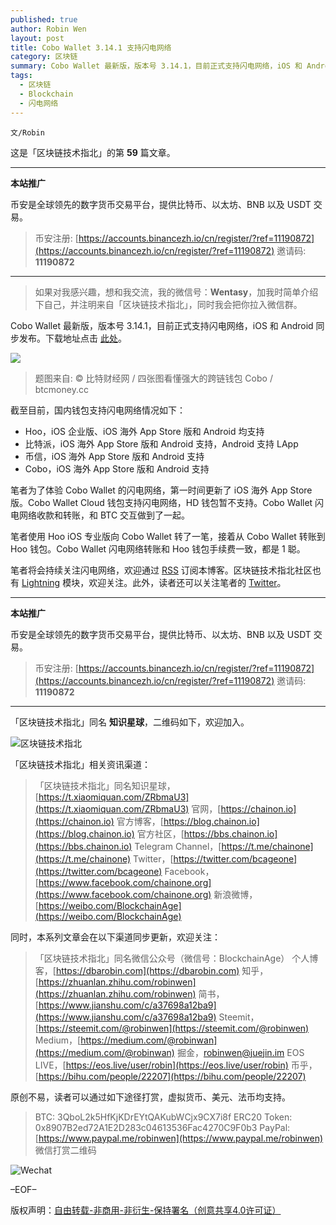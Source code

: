 ```yaml
---
published: true
author: Robin Wen
layout: post
title: Cobo Wallet 3.14.1 支持闪电网络
category: 区块链
summary: Cobo Wallet 最新版，版本号 3.14.1，目前正式支持闪电网络，iOS 和 Android 同步发布。笔者为了体验 Cobo Wallet 的闪电网络，第一时间更新了 iOS 海外 App Store 版。Cobo Wallet Cloud 钱包支持闪电网络，HD 钱包暂不支持。Cobo Wallet 闪电网络收款和转账，和 BTC 交互做到了一起。笔者使用 Hoo iOS 专业版向 Cobo Wallet 转了一笔，接着从 Cobo Wallet 转账到 Hoo 钱包。Cobo Wallet 闪电网络转账和 Hoo 钱包手续费一致，都是 1 聪。
tags:
  - 区块链
  - Blockchain
  - 闪电网络
---
```


`文/Robin`

这是「区块链技术指北」的第 **59** 篇文章。

***

**本站推广**

币安是全球领先的数字货币交易平台，提供比特币、以太坊、BNB 以及 USDT 交易。

> 币安注册: [https://accounts.binancezh.io/cn/register/?ref=11190872](https://accounts.binancezh.io/cn/register/?ref=11190872)
> 邀请码: **11190872**

***

> 如果对我感兴趣，想和我交流，我的微信号：**Wentasy**，加我时简单介绍下自己，并注明来自「区块链技术指北」，同时我会把你拉入微信群。

Cobo Wallet 最新版，版本号 3.14.1，目前正式支持闪电网络，iOS 和 Android 同步发布。下载地址点击 [此处](https://cobo.com)。

![](https://cdn.dbarobin.com/rL9E1Gc.png)

> 题图来自: © 比特财经网 / 四张图看懂强大的跨链钱包 Cobo / btcmoney.cc

截至目前，国内钱包支持闪电网络情况如下：

* Hoo，iOS 企业版、iOS 海外 App Store 版和 Android 均支持
* 比特派，iOS 海外 App Store 版和 Android 支持，Android 支持 LApp
* 币信，iOS 海外 App Store 版和 Android 支持
* Cobo，iOS 海外 App Store 版和 Android 支持

笔者为了体验 Cobo Wallet 的闪电网络，第一时间更新了 iOS 海外 App Store 版。Cobo Wallet Cloud 钱包支持闪电网络，HD 钱包暂不支持。Cobo Wallet 闪电网络收款和转账，和 BTC 交互做到了一起。

笔者使用 Hoo iOS 专业版向 Cobo Wallet 转了一笔，接着从 Cobo Wallet 转账到 Hoo 钱包。Cobo Wallet 闪电网络转账和 Hoo 钱包手续费一致，都是 1 聪。

笔者将会持续关注闪电网络，欢迎通过 [RSS](https://dbarobin.com/feed.xm) 订阅本博客。区块链技术指北社区也有 [Lightning](https://bbs.chainon.io/t/lightning) 模块，欢迎关注。此外，读者还可以关注笔者的 [Twitter](https://twitter.com/vrwio)。

***

**本站推广**

币安是全球领先的数字货币交易平台，提供比特币、以太坊、BNB 以及 USDT 交易。

> 币安注册: [https://accounts.binancezh.io/cn/register/?ref=11190872](https://accounts.binancezh.io/cn/register/?ref=11190872)
> 邀请码: **11190872**

***

「区块链技术指北」同名 **知识星球**，二维码如下，欢迎加入。

![区块链技术指北](https://cdn.dbarobin.com/3YzonTR.png)

「区块链技术指北」相关资讯渠道：

> 「区块链技术指北」同名知识星球，[https://t.xiaomiquan.com/ZRbmaU3](https://t.xiaomiquan.com/ZRbmaU3)
> 官网，[https://chainon.io](https://chainon.io)
> 官方博客，[https://blog.chainon.io](https://blog.chainon.io)
> 官方社区，[https://bbs.chainon.io](https://bbs.chainon.io)
> Telegram Channel，[https://t.me/chainone](https://t.me/chainone)
> Twitter，[https://twitter.com/bcageone](https://twitter.com/bcageone)
> Facebook，[https://www.facebook.com/chainone.org](https://www.facebook.com/chainone.org)
> 新浪微博，[https://weibo.com/BlockchainAge](https://weibo.com/BlockchainAge)

同时，本系列文章会在以下渠道同步更新，欢迎关注：

> 「区块链技术指北」同名微信公众号（微信号：BlockchainAge）
> 个人博客，[https://dbarobin.com](https://dbarobin.com)
> 知乎，[https://zhuanlan.zhihu.com/robinwen](https://zhuanlan.zhihu.com/robinwen)
> 简书，[https://www.jianshu.com/c/a37698a12ba9](https://www.jianshu.com/c/a37698a12ba9)
> Steemit，[https://steemit.com/@robinwen](https://steemit.com/@robinwen)
> Medium，[https://medium.com/@robinwan](https://medium.com/@robinwan)
> 掘金，[robinwen@juejin.im](https://juejin.im/user/5673ccae60b2260ee435f89a/posts)
> EOS LIVE，[https://eos.live/user/robin](https://eos.live/user/robin)
> 币乎，[https://bihu.com/people/22207](https://bihu.com/people/22207)

原创不易，读者可以通过如下途径打赏，虚拟货币、美元、法币均支持。

> BTC: 3QboL2k5HfKjKDrEYtQAKubWCjx9CX7i8f
> ERC20 Token: 0x8907B2ed72A1E2D283c04613536Fac4270C9F0b3
> PayPal: [https://www.paypal.me/robinwen](https://www.paypal.me/robinwen)
> 微信打赏二维码

![Wechat](https://cdn.dbarobin.com/SzoNl5b.jpg)

–EOF–

版权声明：[自由转载-非商用-非衍生-保持署名（创意共享4.0许可证）](http://creativecommons.org/licenses/by-nc-nd/4.0/deed.zh)
